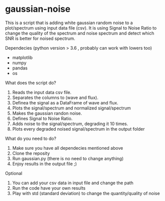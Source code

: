 # gaussian-noise
This is a script that is adding white gaussian random noise to a plot/spectrum using input data file (csv). It is using Signal to Noise Ratio to change the quality of the spectrum and noise spectrum and detect which SNR is better for noised spectrum.

Dependecies (python version > 3.6 , probably can work with lowers too)
  - matplotlib
  - numpy
  - pandas
  - os
  
What does the script do?
  1. Reads the input data csv file.
  2. Separates the columns to (wave and flux).
  3. Definea the signal as a DataFrame of wave and flux.
  4. Plots the signal/spectrum and normalized signal/spectrum
  4. Makes the gaussian randon noise.
  5. Defines Signal to Noise Ratio. 
  6. Adds noise to the signal/spectrum, degrading it 10 times.
  7. Plots every degraded noised signal/spectrum in the output folder

What do you need to do?
  1. Make sure you have all dependecies mentioned above
  2. Clone the reposity
  3. Run gaussian.py (there is no need to change anything)
  4. Enjoy results in the output file ;)

Optional  
  1. You can add your csv data in input file and change the path
  2. Run the code have your own results 
  3. Play with std (standard deviation) to change the quantity/quality of noise
